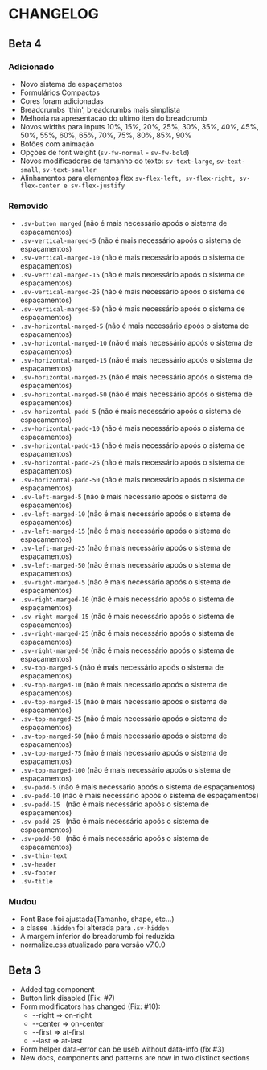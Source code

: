 # CHANGELOG

## Beta 4

### Adicionado
  - Novo sistema de espaçametos
  - Formulários Compactos
  - Cores foram adicionadas
  - Breadcrumbs 'thin', breadcrumbs mais simplista
  - Melhoria na apresentacao do ultimo iten do breadcrumb
  - Novos widths para inputs 10%, 15%, 20%, 25%, 30%, 35%, 40%, 45%, 50%, 55%, 60%, 65%, 70%, 75%, 80%, 85%, 90%
  - Botões com animação
  - Opções de font weight (`sv-fw-normal` - `sv-fw-bold`)
  - Novos modificadores de tamanho do texto: `sv-text-large`, `sv-text-small`, `sv-text-smaller`
  - Alinhamentos para elementos flex `sv-flex-left, sv-flex-right, sv-flex-center e sv-flex-justify`

### Removido

  - `.sv-button marged`  (não é mais necessário apoós o sistema de espaçamentos)
  - `.sv-vertical-marged-5` (não é mais necessário apoós o sistema de espaçamentos)
  - `.sv-vertical-marged-10` (não é mais necessário apoós o sistema de espaçamentos)
  - `.sv-vertical-marged-15` (não é mais necessário apoós o sistema de espaçamentos)
  - `.sv-vertical-marged-25` (não é mais necessário apoós o sistema de espaçamentos)
  - `.sv-vertical-marged-50` (não é mais necessário apoós o sistema de espaçamentos)
  - `.sv-horizontal-marged-5` (não é mais necessário apoós o sistema de espaçamentos)
  - `.sv-horizontal-marged-10` (não é mais necessário apoós o sistema de espaçamentos)
  - `.sv-horizontal-marged-15` (não é mais necessário apoós o sistema de espaçamentos)
  - `.sv-horizontal-marged-25` (não é mais necessário apoós o sistema de espaçamentos)
  - `.sv-horizontal-marged-50` (não é mais necessário apoós o sistema de espaçamentos)
  - `.sv-horizontal-padd-5` (não é mais necessário apoós o sistema de espaçamentos)
  - `.sv-horizontal-padd-10` (não é mais necessário apoós o sistema de espaçamentos)
  - `.sv-horizontal-padd-15` (não é mais necessário apoós o sistema de espaçamentos)
  - `.sv-horizontal-padd-25` (não é mais necessário apoós o sistema de espaçamentos)
  - `.sv-horizontal-padd-50` (não é mais necessário apoós o sistema de espaçamentos)
  - `.sv-left-marged-5` (não é mais necessário apoós o sistema de espaçamentos)
  - `.sv-left-marged-10` (não é mais necessário apoós o sistema de espaçamentos)
  - `.sv-left-marged-15` (não é mais necessário apoós o sistema de espaçamentos)
  - `.sv-left-marged-25` (não é mais necessário apoós o sistema de espaçamentos)
  - `.sv-left-marged-50` (não é mais necessário apoós o sistema de espaçamentos)
  - `.sv-right-marged-5` (não é mais necessário apoós o sistema de espaçamentos)
  - `.sv-right-marged-10` (não é mais necessário apoós o sistema de espaçamentos)
  - `.sv-right-marged-15` (não é mais necessário apoós o sistema de espaçamentos)
  - `.sv-right-marged-25` (não é mais necessário apoós o sistema de espaçamentos)
  - `.sv-right-marged-50` (não é mais necessário apoós o sistema de espaçamentos)
  - `.sv-top-marged-5` (não é mais necessário apoós o sistema de espaçamentos)
  - `.sv-top-marged-10` (não é mais necessário apoós o sistema de espaçamentos)
  - `.sv-top-marged-15` (não é mais necessário apoós o sistema de espaçamentos)
  - `.sv-top-marged-25` (não é mais necessário apoós o sistema de espaçamentos)
  - `.sv-top-marged-50` (não é mais necessário apoós o sistema de espaçamentos)
  - `.sv-top-marged-75` (não é mais necessário apoós o sistema de espaçamentos)
  - `.sv-top-marged-100` (não é mais necessário apoós o sistema de espaçamentos)
  - `.sv-padd-5`  (não é mais necessário apoós o sistema de espaçamentos)
  - `.sv-padd-10` (não é mais necessário apoós o sistema de espaçamentos)
  - `.sv-padd-15 ` (não é mais necessário apoós o sistema de espaçamentos)
  - `.sv-padd-25 ` (não é mais necessário apoós o sistema de espaçamentos)
  - `.sv-padd-50 ` (não é mais necessário apoós o sistema de espaçamentos)
  - `.sv-thin-text`
  - `.sv-header`
  - `.sv-footer`
  - `.sv-title`

### Mudou
  - Font Base foi ajustada(Tamanho, shape, etc...)
  - a classe `.hidden` foi alterada para `.sv-hidden`
  - A margem inferior do breadcrumb foi reduzida
  - normalize.css atualizado para versão v7.0.0

## Beta 3

  - Added tag component
  - Button link disabled (Fix: #7)
  - Form modificators has changed (Fix: #10):
    - --right => on-right
    - --center => on-center
    - --first => at-first
    - --last => at-last
  - Form helper data-error can be useb without data-info (fix #3)
  - New docs, components and patterns are now in two distinct sections
